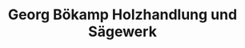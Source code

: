 ---
title: "Georg Bökamp Holzhandlung und Sägewerk"
url: /hoevelhof/georg-boekamp-holzhandlung-und-saegewerk/
shop: Holz
---